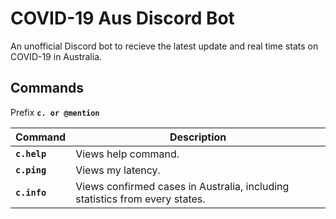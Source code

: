 # COVID-19 Aus Discord Bot
An unofficial Discord bot to recieve the latest update and real time stats on COVID-19 in Australia.

## Commands
Prefix **`c. or @mention`**

| Command | Description |
|-------|-----------|
| **`c.help`** | Views help command.| 
| **`c.ping`** | Views my latency. | 
| **`c.info`** | Views confirmed cases in Australia, including statistics from every states. |

